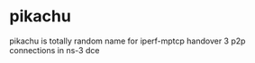 pikachu
=======

pikachu is totally random name for iperf-mptcp handover 3 p2p connections in ns-3 dce 
